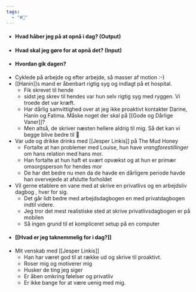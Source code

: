 ```yaml
---
tags:
  - "#📅"
---
```


- #### Hvad håber jeg på at opnå i dag? (Output)
- #### Hvad skal jeg gøre for at opnå det? (Input)
- #### Hvordan gik dagen?
- Cyklede på arbejde og efter arbejde, så masser af motion :-)
- [[Hanin]]s mand er åbenbart rigtig syg og indlagt på et hospital.
	- Fik skrevet til hende 
	- sidst jeg skrev til hendes var hun selv rigtig syg med ryggen. Vi troede det var kræft.
	- Har dårlig samvittighed over at jeg ikke proaktivt kontakter Darine, Hanin og Fatima. Måske noget der skal på [[Gode og Dårlige Vaner]]?
	- Men altså, de skriver næsten hellere aldrig til mig. Så det kan vi begge blive bedre til 🙂
- Var ude og drikke drinks med [[Jesper Linkis]] på The Mud Honey
	- Fortalte at han problemer med Louise, hun have _vrangforestillinger_ om hans relation med hans mor.
	- Han fortalte at hun haft et svært opvækst og at hun er primær omsorgsperson for hendes mor
	- De har det bedre nu men da de havde en dårligere periode havde han overvejede at afslutte forholdet
- Vil gerne etablere en vane med at skrive en privatlivs og en arbejdsliv dagbog , hver for sig.
	- Det går lidt bedre med arbejdsdagbogen en med privatdagbogen indtil videre.
	- Jeg tror det mest realistiske sted at skrive privatlivsdagbogen er på mobilen
	- Så ingen grund til et kompliceret setup på en computer
- #### [[Hvad er jeg taknemmelig for i dag?]]
- Mit venskab med  [[Jesper Linkis]]
	- Han har været god til at række ud og skrive til proaktivt.
	- Roser mig og motiverer mig
	- Husker de ting jeg siger
	- Er åben omkring følelser og privatliv
	- Er ikke bange for at være uenig med mig.